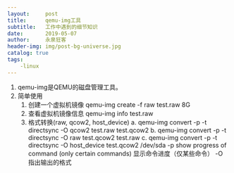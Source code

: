 ```yaml
---
layout:     post
title:      qemu-img工具
subtitle:   工作中遇到的细节知识
date:       2019-05-07
author:     永泉狂客
header-img: img/post-bg-universe.jpg
catalog: true
tags:
    -linux
---
```


1. qemu-img是QEMU的磁盘管理工具。
2. 简单使用
   1) 创建一个虚拟机镜像
      qemu-img create -f raw test.raw 8G
   2) 查看虚拟机镜像信息
      qemu-img info test.raw
   3) 格式转换(raw, qcow2, host_device)
      a.  qemu-img convert -p -t directsync -O qcow2 test.raw test.qcow2
      b.  qemu-img convert -p -t directsync -O raw test.qcow2 test.raw
      c.  qemu-img convert -p -t directsync -O host_device test.qcow2 /dev/sda
      -p show progress of command (only certain commands) 显示命令进度（仅某些命令）
      -O 指出输出的格式
